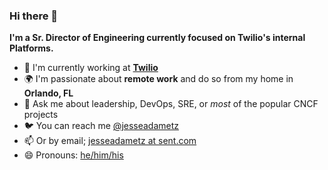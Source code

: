 ### Hi there 👋

**I'm a Sr. Director of Engineering currently focused on Twilio's internal Platforms.**

- 🏢 I'm currently working at **[Twilio](https://twilio.com/)**
- 🌍 I'm passionate about **remote work** and do so from my home in **Orlando, FL**
- 💬 Ask me about leadership, DevOps, SRE, or _most_ of the popular CNCF projects
- 🐦 You can reach me [@jesseadametz](https://twitter.com/jesseadametz)
- 📫 Or by email; [jesseadametz at sent.com](mailto:jesseadametz@sent.com)
- 😄 Pronouns: [he/him/his](https://pronoun.is/he)
